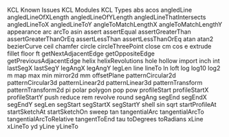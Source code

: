 KCL Known Issues
KCL Modules
KCL Types
abs
acos
angledLine
angledLineOfXLength
angledLineOfYLength
angledLineThatIntersects
angledLineToX
angledLineToY
angleToMatchLengthX
angleToMatchLengthY
appearance
arc
arcTo
asin
assert
assertEqual
assertGreaterThan
assertGreaterThanOrEq
assertLessThan
assertLessThanOrEq
atan
atan2
bezierCurve
ceil
chamfer
circle
circleThreePoint
close
cm
cos
e
extrude
fillet
floor
ft
getNextAdjacentEdge
getOppositeEdge
getPreviousAdjacentEdge
helix
helixRevolutions
hole
hollow
import
inch
int
lastSegX
lastSegY
legAngX
legAngY
legLen
line
lineTo
ln
loft
log
log10
log2
m
map
max
min
mirror2d
mm
offsetPlane
patternCircular2d
patternCircular3d
patternLinear2d
patternLinear3d
patternTransform
patternTransform2d
pi
polar
polygon
pop
pow
profileStart
profileStartX
profileStartY
push
reduce
rem
revolve
round
segAng
segEnd
segEndX
segEndY
segLen
segStart
segStartX
segStartY
shell
sin
sqrt
startProfileAt
startSketchAt
startSketchOn
sweep
tan
tangentialArc
tangentialArcTo
tangentialArcToRelative
tangentToEnd
tau
toDegrees
toRadians
xLine
xLineTo
yd
yLine
yLineTo